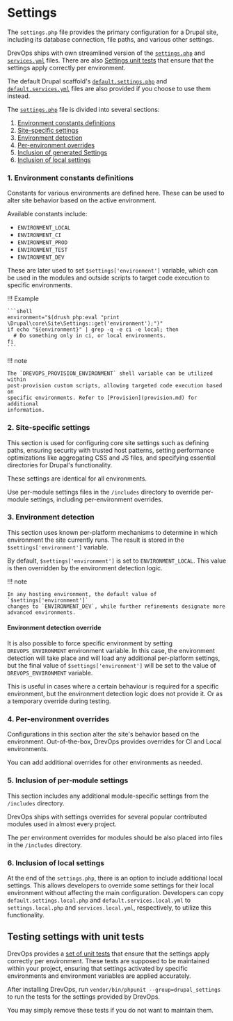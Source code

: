# Settings

The `settings.php` file provides the primary configuration for a Drupal site,
including its database connection, file paths, and various other settings.

DrevOps ships with own streamlined version of
the [`settings.php`](../../../../web/sites/default/settings.php) and
[`services.yml`](../../../../web/sites/default/services.yml) files. There are
also [Settings unit tests](#Testing-settings-with-unit-tests) that ensure that
the settings apply correctly per environment.

The default Drupal scaffold's [`default.settings.php`](../../../../web/sites/default/default.settings.php)
and [`default.services.yml`](../../../../web/sites/default/default.services.yml)
files are also provided if you choose to use them instead.

The [`settings.php`](../../../../web/sites/default/settings.php) file is divided
into several sections:

1. [Environment constants definitions](#1-Environment-constants-definitions)
2. [Site-specific settings](#2-Site-specific-settings)
3. [Environment detection](#3-Environment-detection)
4. [Per-environment overrides](#4-Per-environment-overrides)
5. [Inclusion of generated Settings](#5-Inclusion-of-per-module-settings)
6. [Inclusion of local settings](#6-Inclusion-of-local-settings)

### 1. Environment constants definitions

Constants for various environments are defined here. These can be used to alter
site behavior based on the active environment.

Available constants include:

- `ENVIRONMENT_LOCAL`
- `ENVIRONMENT_CI`
- `ENVIRONMENT_PROD`
- `ENVIRONMENT_TEST`
- `ENVIRONMENT_DEV`

These are later used to set `$settings['environment']` variable, which can be
used in the modules and outside scripts to target code execution to specific
environments.

!!! Example

    ```shell
    environment="$(drush php:eval "print \Drupal\core\Site\Settings::get('environment');")"
    if echo "${environment}" | grep -q -e ci -e local; then
      # Do something only in ci, or local environments.
    fi
    ```

!!! note

    The `DREVOPS_PROVISION_ENVIRONMENT` shell variable can be utilized within
    post-provision custom scripts, allowing targeted code execution based on
    specific environments. Refer to [Provision](provision.md) for additional
    information.

### 2. Site-specific settings

This section is used for configuring core site settings such as defining paths,
ensuring security with trusted host patterns, setting performance optimizations
like aggregating CSS and JS files, and specifying essential directories for
Drupal's functionality.

These settings are identical for all environments.

Use per-module settings files in the `/includes` directory to override
per-module settings, including per-environment overrides.

### 3. Environment detection

This section uses known per-platform mechanisms to determine in which
environment the site currently runs. The result is stored in the
`$settings['environment']` variable.

By default, `$settings['environment']` is set to `ENVIRONMENT_LOCAL`.
This value is then overridden by the environment detection logic.

!!! note

    In any hosting environment, the default value of `$settings['environment']`
    changes to `ENVIRONMENT_DEV`, while further refinements designate more
    advanced environments.


#### Environment detection override

It is also possible to force specific environment by setting
`DREVOPS_ENVIRONMENT` environment variable. In this case, the environment
detection will take place and will load any additional per-platform settings,
but the final value of `$settings['environment']` will be set to the value of
`DREVOPS_ENVIRONMENT` variable.

This is useful in cases where a certain behaviour is required for a specific
environment, but the environment detection logic does not provide it. Or as a
temporary override during testing.

### 4. Per-environment overrides

Configurations in this section alter the site's behavior based on the
environment. Out-of-the-box, DrevOps provides overrides for CI and Local
environments.

You can add additional overrides for other environments as needed.

### 5. Inclusion of per-module settings

This section includes any additional module-specific settings from the
`/includes` directory.

DrevOps ships with settings overrides for several popular contributed modules
used in almost every project.

The per environment overrides for modules should be also placed into files
in the `/includes` directory.

### 6. Inclusion of local settings

At the end of the `settings.php`, there is an option to include additional local
settings. This allows developers to override some settings for their local
environment without affecting the main configuration. Developers can
copy `default.settings.local.php` and `default.services.local.yml`
to `settings.local.php` and `services.local.yml`, respectively, to utilize this
functionality.

## Testing settings with unit tests

DrevOps provides a [set of unit tests](../../../../tests/phpunit/Drupal) that
ensure that the settings apply correctly per environment. These tests are
supposed to be maintained within your project, ensuring that settings activated
by specific environments and environment variables are applied accurately.

After installing DrevOps, run `vendor/bin/phpunit --group=drupal_settings` to
run the tests for the settings provided by DrevOps.

You may simply remove these tests if you do not want to maintain them.
